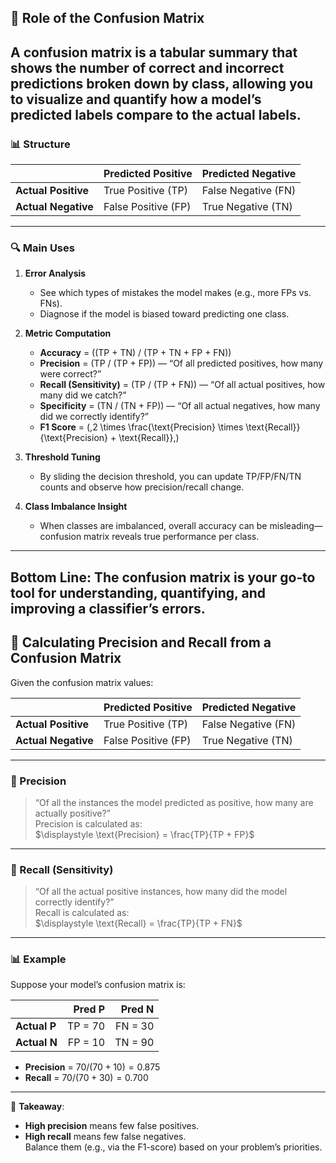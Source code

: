 ## 🎯 Role of the Confusion Matrix

A confusion matrix is a tabular summary that shows the number of correct and incorrect predictions broken down by class, allowing you to visualize and quantify how a model’s predicted labels compare to the actual labels.
---

### 📊 Structure

|                     | **Predicted Positive** | **Predicted Negative** |
|---------------------|------------------------|------------------------|
| **Actual Positive** | True Positive (TP)     | False Negative (FN)    |
| **Actual Negative** | False Positive (FP)    | True Negative (TN)     |

---

### 🔍 Main Uses

1. **Error Analysis**  
   - See which types of mistakes the model makes (e.g., more FPs vs. FNs).  
   - Diagnose if the model is biased toward predicting one class.

2. **Metric Computation**  
   - **Accuracy** = \((TP + TN) / (TP + TN + FP + FN)\)  
   - **Precision** = \(TP / (TP + FP)\) — “Of all predicted positives, how many were correct?”  
   - **Recall (Sensitivity)** = \(TP / (TP + FN)\) — “Of all actual positives, how many did we catch?”  
   - **Specificity** = \(TN / (TN + FP)\) — “Of all actual negatives, how many did we correctly identify?”  
   - **F1 Score** = \(\,2 \times \frac{\text{Precision} \times \text{Recall}}{\text{Precision} + \text{Recall}}\,\)

3. **Threshold Tuning**  
   - By sliding the decision threshold, you can update TP/FP/FN/TN counts and observe how precision/recall change.

4. **Class Imbalance Insight**  
   - When classes are imbalanced, overall accuracy can be misleading—confusion matrix reveals true performance per class.

---

**Bottom Line**: The confusion matrix is your go‑to tool for **understanding**, **quantifying**, and **improving** a classifier’s errors.  
---
## 📐 Calculating Precision and Recall from a Confusion Matrix

Given the confusion matrix values:

|                     | **Predicted Positive** | **Predicted Negative** |
|---------------------|------------------------|------------------------|
| **Actual Positive** | True Positive (TP)     | False Negative (FN)    |
| **Actual Negative** | False Positive (FP)    | True Negative (TN)     |

---

### 🔹 Precision  
> “Of all the instances the model predicted as positive, how many are actually positive?”  
Precision is calculated as:  
$\displaystyle \text{Precision} = \frac{TP}{TP + FP}$

---

### 🔹 Recall (Sensitivity)  
> “Of all the actual positive instances, how many did the model correctly identify?”  
Recall is calculated as:  
$\displaystyle \text{Recall} = \frac{TP}{TP + FN}$

---

### 📊 Example

Suppose your model’s confusion matrix is:

|                     | **Pred P** | **Pred N** |
|---------------------|-----------:|-----------:|
| **Actual P**        | TP = 70    | FN = 30    |
| **Actual N**        | FP = 10    | TN = 90    |

- **Precision** = $70 / (70 + 10) = 0.875$  
- **Recall**    = $70 / (70 + 30) = 0.700$

---

🎯 **Takeaway**:  
- **High precision** means few false positives.  
- **High recall** means few false negatives.  
Balance them (e.g., via the F1-score) based on your problem’s priorities.  
